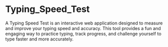 # Typing_Speed_Test
A Typing Speed Test is an interactive web application designed to measure and improve your typing speed and accuracy. This tool provides a fun and engaging way to practice typing, track progress, and challenge yourself to type faster and more accurately.
